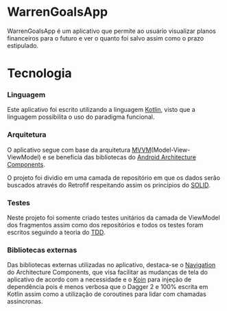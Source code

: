 # WarrenGoalsApp

WarrenGoalsApp é um aplicativo que permite ao usuário visualizar planos financeiros para o futuro e ver o quanto foi salvo assim como o prazo estipulado.

# Tecnologia

### Linguagem
Este aplicativo foi escrito utilizando a linguagem [Kotlin](https://kotlinlang.org/), visto que a linguagem possibilita o uso do paradigma funcional.

### Arquitetura
O aplicativo segue com base da arquitetura [MVVM](https://www.journaldev.com/20292/android-mvvm-design-pattern)(Model-View-ViewModel) e se beneficía das bibliotecas do [Android Architecture Components](https://developer.android.com/topic/libraries/architecture/).

O projeto foi dividio em uma camada de repositório em que os dados serão buscados através do Retrofif respeitando assim os princípios do [SOLID](https://en.wikipedia.org/wiki/SOLID).

### Testes
Neste projeto foi somente criado testes unitários da camada de ViewModel dos fragmentos assim como dos repositórios e todos os testes foram escritos seguindo a teoria do [TDD](https://pt.wikipedia.org/wiki/Test_Driven_Development).

### Bibliotecas externas
Das bibliotecas externas utilizadas no aplicativo, destaca-se o [Navigation](https://developer.android.com/topic/libraries/architecture/navigation) do Architecture Components, que visa facilitar as mudanças de tela do aplicativo de acordo com a necessidade e o [Koin](https://insert-˜.io/) para injeção de dependência pois é menos verbosa que o Dagger 2 e 100% escrita em Kotlin assim como a utilização de coroutines para lidar com chamadas assincronas.
